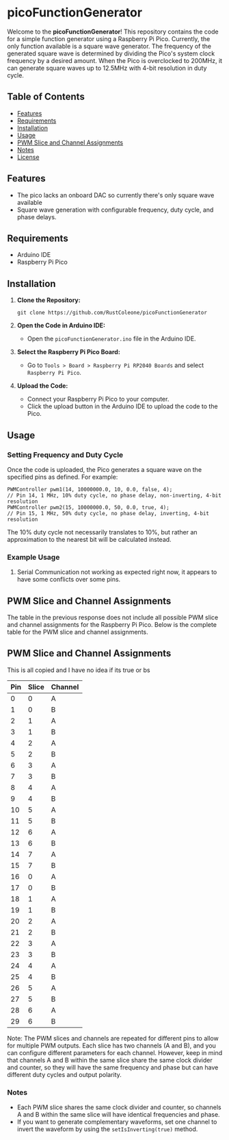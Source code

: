 # picoFunctionGenerator

Welcome to the **picoFunctionGenerator**! This repository contains the code for a simple function generator using a Raspberry Pi Pico. Currently, the only function available is a square wave generator. The frequency of the generated square wave is determined by dividing the Pico's system clock frequency by a desired amount. When the Pico is overclocked to 200MHz, it can generate square waves up to 12.5MHz with 4-bit resolution in duty cycle.

## Table of Contents

- [Features](#features)
- [Requirements](#requirements)
- [Installation](#installation)
- [Usage](#usage)
- [PWM Slice and Channel Assignments](#pwm-slice-and-channel-assignments)
- [Notes](#notes)
- [License](#license)

## Features

- The pico lacks an onboard DAC so currently there's only square wave available
- Square wave generation with configurable frequency, duty cycle, and phase delays.

## Requirements

- Arduino IDE
- Raspberry Pi Pico

## Installation

1. **Clone the Repository:**
   ```
   git clone https://github.com/RustColeone/picoFunctionGenerator
   ```
2. **Open the Code in Arduino IDE:**
   - Open the `picoFunctionGenerator.ino` file in the Arduino IDE.

3. **Select the Raspberry Pi Pico Board:**
   - Go to `Tools > Board > Raspberry Pi RP2040 Boards` and select `Raspberry Pi Pico`.

4. **Upload the Code:**
   - Connect your Raspberry Pi Pico to your computer.
   - Click the upload button in the Arduino IDE to upload the code to the Pico.

## Usage

### Setting Frequency and Duty Cycle

Once the code is uploaded, the Pico generates a square wave on the specified pins as defined. For example:
```
PWMController pwm1(14, 10000000.0, 10, 0.0, false, 4); 
// Pin 14, 1 MHz, 10% duty cycle, no phase delay, non-inverting, 4-bit resolution
PWMController pwm2(15, 10000000.0, 50, 0.0, true, 4); 
// Pin 15, 1 MHz, 50% duty cycle, no phase delay, inverting, 4-bit resolution
```
The 10% duty cycle not necessarily translates to 10%, but rather an approximation to the nearest bit will be calculated instead.

### Example Usage

1. Serial Communication not working as expected right now, it appears to have some conflicts over some pins.

## PWM Slice and Channel Assignments

The table in the previous response does not include all possible PWM slice and channel assignments for the Raspberry Pi Pico. Below is the complete table for the PWM slice and channel assignments.

## PWM Slice and Channel Assignments

This is all copied and I have no idea if its true or bs

| Pin | Slice | Channel |
|-----|-------|---------|
| 0   | 0     | A       |
| 1   | 0     | B       |
| 2   | 1     | A       |
| 3   | 1     | B       |
| 4   | 2     | A       |
| 5   | 2     | B       |
| 6   | 3     | A       |
| 7   | 3     | B       |
| 8   | 4     | A       |
| 9   | 4     | B       |
| 10  | 5     | A       |
| 11  | 5     | B       |
| 12  | 6     | A       |
| 13  | 6     | B       |
| 14  | 7     | A       |
| 15  | 7     | B       |
| 16  | 0     | A       |
| 17  | 0     | B       |
| 18  | 1     | A       |
| 19  | 1     | B       |
| 20  | 2     | A       |
| 21  | 2     | B       |
| 22  | 3     | A       |
| 23  | 3     | B       |
| 24  | 4     | A       |
| 25  | 4     | B       |
| 26  | 5     | A       |
| 27  | 5     | B       |
| 28  | 6     | A       |
| 29  | 6     | B       |

Note: The PWM slices and channels are repeated for different pins to allow for multiple PWM outputs. Each slice has two channels (A and B), and you can configure different parameters for each channel. However, keep in mind that channels A and B within the same slice share the same clock divider and counter, so they will have the same frequency and phase but can have different duty cycles and output polarity.

### Notes

- Each PWM slice shares the same clock divider and counter, so channels A and B within the same slice will have identical frequencies and phase.
- If you want to generate complementary waveforms, set one channel to invert the waveform by using the `setIsInverting(true)` method.